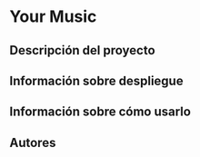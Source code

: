 # Your Music


## Descripción del proyecto
## Información sobre despliegue
## Información sobre cómo usarlo
## Autores
